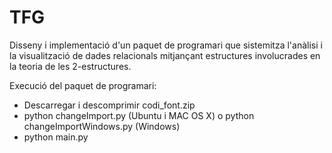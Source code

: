 # TFG
Disseny i implementació d'un paquet de programari que sistemitza l'anàlisi i la visualització de dades relacionals mitjançant estructures involucrades en la teoria de les 2-estructures.

Execució del paquet de programari:

- Descarregar i descomprimir codi_font.zip
- python changeImport.py (Ubuntu i MAC OS X) o python changeImportWindows.py (Windows)
- python main.py
